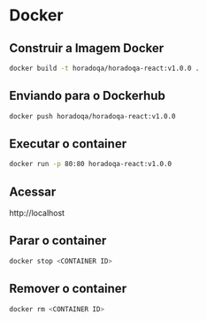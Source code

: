 # Docker

## Construir a Imagem Docker

```bash
docker build -t horadoqa/horadoqa-react:v1.0.0 .
```

## Enviando para o Dockerhub

```bash
docker push horadoqa/horadoqa-react:v1.0.0
```

## Executar o container

```bash
docker run -p 80:80 horadoqa-react:v1.0.0
```

## Acessar

http://localhost

## Parar o container

```bash
docker stop <CONTAINER ID>
```

## Remover o container

```bash
docker rm <CONTAINER ID>
```
